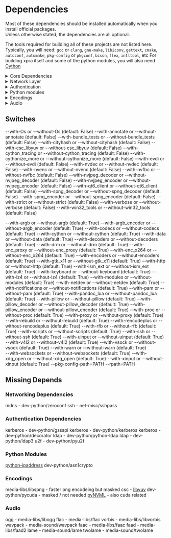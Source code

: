 # Dependencies
Most of these dependencies should be installed automatically when you install official packages. \
Unless otherwise stated, the dependencies are all optional.

The tools required for building all of these projects are not listed here. \
Typically, you will need: `gcc` or `clang`, `gnu-make`, `libiconv`, `gettext`, `cmake`, `autoconf`, `automake`, `pkg-config` or `pkgconf`, `bison`, `flex`, `intltool`, etc
For building xpra itself and some of the python modules, you will also need [Cython](https://cython.org/)


<details>
  <summary>Core Dependencies</summary>

| Project                                                                        | Source Download Link                                            | Purpose                              |
|--------------------------------------------------------------------------------|-----------------------------------------------------------------|--------------------------------------|
| [gobject-introspection](https://gitlab.gnome.org/GNOME/gobject-introspection/) | https://gitlab.gnome.org/GNOME/gobject-introspection/-/releases | Provides bindings for Gtk, GLib, etc |
| [harfbuzzz](https://github.com/harfbuzz/harfbuzz)                              | https://github.com/harfbuzz/harfbuzz/releases                   | text shaping engine                  |
| [icu](https://github.com/unicode-org/icu)                                      | https://github.com/unicode-org/icu/releases                     | unicode library                      |
| [pixman](https://www.pixman.org/)                                              | https://www.cairographics.org/releases/                         | pixel manipulation                   |
| [fribidi](https://github.com/fribidi/fribidi)                                  | https://github.com/fribidi/fribidi/releases                     | unicode bidirectional library        |
| [pango](https://pango.gnome.org/)                                              | https://download.gnome.org/sources/pango/                       | text layout and rendering            |
| [gdk-pixbuf](https://gitlab.gnome.org/GNOME/gdk-pixbuf)                        | https://gitlab.gnome.org/GNOME/gdk-pixbuf/-/releases            | image library                        |
| [libepoxy](https://github.com/anholt/libepoxy/)                                | https://github.com/anholt/libepoxy/releases                     | OpenGL function pointer management   |
| [graphene](https://github.com/ebassi/graphene)                                 | https://github.com/ebassi/graphene/releases                     | types for graphic libraries          |
| [libtiff](http://www.libtiff.org/)                                             | https://download.osgeo.org/libtiff/                             | Tag Image File Format                |
| [zlib](https://www.zlib.net/)                                                  | https://www.zlib.net/                                           | Compression Library                  |

Some of the transitive dependencies are listed separately below as they are direct dependencies of xpra itself.
ie: `lz4`, `libpng`, etc..

</details>

<details>
  <summary>Network Layer</summary>

| Project                                                            | Source Download Link                                    | Purpose                                                        | Client or Server    | Notes                                                |
|--------------------------------------------------------------------|---------------------------------------------------------|----------------------------------------------------------------|---------------------|:-----------------------------------------------------|
| [pyopenssl](https://github.com/pyca/pyopenssl)                     | https://pypi.org/project/pyOpenSSL/                     | [Encryption](Encryption)                                       | both                |                                                      |
| [python-zeroconf](https://github.com/jstasiak/python-zeroconf)     | https://pypi.org/project/zeroconf/                      | [Multicast DNS](Multicast-DNS) session publishing and browsing | both                |                                                      |
| [openssl](https://www.openssl.org/)                                | https://www.openssl.org/source/                         | [SSL](SSL)                                                     | both                |                                                      |
| [sshpass](https://sourceforge.net/projects/sshpass/)               | https://sourceforge.net/projects/sshpass/files/sshpass/ | non-interactive SSH password authentication                    | usually client      |                                                      |
| [PySocks](https://github.com/Anorov/PySocks)                       | https://github.com/Anorov/PySocks/releases              | client                                                         | SOCKS proxy support | https://github.com/Xpra-org/xpra/issues/2105         |
</details>

<details>
  <summary>Authentication</summary>

| Project                                                    | Source Download Link                  | Purpose  | Client or Server | Notes                                                 |
|------------------------------------------------------------|---------------------------------------|----------|------------------|:------------------------------------------------------|
| [python-gssapi](https://github.com/sigmaris/python-gssapi) | https://pypi.org/project/gssapi/      | GSSAPI   | server           | [#1691](https://github.com/Xpra-org/xpra/issues/1691) |
| [python-kerberos](https://github.com/apple/ccs-pykerberos) | https://pypi.org/project/kerberos/    | Kerberos | server           | [#1691](https://github.com/Xpra-org/xpra/issues/1691) |
| [python-ldap](https://www.python-ldap.org)                 | https://pypi.org/project/python-ldap/ | LDAP     | server           | [#1691](https://github.com/Xpra-org/xpra/issues/1691) |
| [python-ldap3](https://github.com/cannatag/ldap3)          | https://pypi.org/project/ldap3/       | LDAP v3  | server           | [#1691](https://github.com/Xpra-org/xpra/issues/1691) |
| [pyu2f](https://github.com/google/pyu2f)                   | https://pypi.org/project/pyu2f/       | U2F      | server           | [#1789](https://github.com/Xpra-org/xpra/issues/1789) |
</details>

<details>
  <summary>Python modules</summary>

| Project                                                   | Source Download Link                                                                                          | Notes                                                |
|-----------------------------------------------------------|---------------------------------------------------------------------------------------------------------------|:-----------------------------------------------------|
| [python-ipaddress](https://github.com/phihag/ipaddress)   | https://pypi.org/project/ipaddress/#files                                                                     | unspecified: r11859                                  |
| [python-idna](https://github.com/kjd/idna)                | https://pypi.org/project/idna/#files                                                                          | unspecified: r11860                                  |
| [python-decorator](https://github.com/micheles/decorator) | https://pypi.org/project/decorator/#files                                                                     | required by gssapi: r18781                           |
| [pyasn1](https://github.com/etingof/pyasn1)               | https://pypi.org/project/pyasn1/#files                                                                        | unspecified: r5829                                   |
| [asn1crypto](https://github.com/wbond/asn1crypto)         | https://pypi.org/project/asn1crypto/#files                                                                    | required by python-cryptography: r17856              |
| [python-packaging](https://github.com/pypa/packaging)     | https://pypi.org/project/packaging/#files                                                                     | required by python-cryptography: r15310              |
| [pyparsing](https://github.com/pyparsing/pyparsing/)      | https://pypi.org/project/pyparsing/#files                                                                     | required by python-cryptography: r15310              |
| [cffi](https://cffi.readthedocs.io/en/latest/)            | https://pypi.org/project/cffi/#files                                                                          | required by python-cryptography: r11633              |
| [six](https://github.com/benjaminp/six)                   | https://pypi.org/project/six/#files                                                                           | required by python-cryptography: r11640              |
| [pycparser](https://github.com/eliben/pycparser)          | https://pypi.org/project/pycparser/#files                                                                     | required by cffi: r11634                             |
| [pynacl](https://github.com/pyca/pynacl/)                 | https://pypi.org/project/PyNaCl/#files                                                                        | crypto library used by paramiko: r19967              |
| [bcrypt](https://github.com/pyca/bcrypt/)                 | https://pypi.org/project/bcrypt/#files                                                                        | crypto library used by paramiko: r19965              |
</details>

<details>
  <summary>Encodings</summary>

| Project                                                                            | Source Download Link                                                                                | Purpose                                                               | Client or Server |
|------------------------------------------------------------------------------------|-----------------------------------------------------------------------------------------------------|-----------------------------------------------------------------------|------------------|
| [libpng](http://www.libpng.org/pub/png/libpng.html)                                | ftp://ftp.simplesystems.org/pub/libpng/png/src/libpng16/                                            | png encoding                                                          | both             |
| [libspng](https://libspng.org)                                                     | https://libspng.org/download/                                                                       | faster png encoding                                                   | both             |
| [libyuv](https://chromium.googlesource.com/libyuv/libyuv/)                         | https://chromium.googlesource.com/libyuv/libyuv/                                                    | [Colourspace Conversion](CSC)                                         | both             |
| [pycuda](https://mathema.tician.de/software/pycuda/)                               | https://pypi.python.org/pypi/pycuda                                                                 | [NVENC](NVENC)                                                        | server           |
| [pyNVML](http://pythonhosted.org/nvidia-ml-py/)                                    | https://pypi.python.org/pypi/nvidia-ml-py/                                                          | [NVENC](NVENC)                                                        | server           |
</details>

<details>
  <summary>Audio</summary>

| Project                                        | Source Download Link                                   | Purpose              |
|------------------------------------------------|--------------------------------------------------------|----------------------|
| [Ogg](http://xiph.org/ogg/)                    | http://downloads.xiph.org/releases/ogg/                | ogg container format |
| [Flac](https://xiph.org/flac/)                 | http://downloads.xiph.org/releases/flac/               | flac codec           |
| [Vorbis](http://www.vorbis.com/)               | http://downloads.xiph.org/releases/vorbis/             | vorbis codec         |
| [wavpack](http://www.wavpack.com/)             | http://www.wavpack.com/downloads.html                  | wavpack codec        |
| [faac](https://github.com/knik0/faac)          | https://github.com/knik0/faac/releases                 | aac encoder          |
| [faad](https://github.com/knik0/faad2)         | https://github.com/knik0/faad2/releases                | aac decoder          |
| [lame](http://lame.sourceforge.net/)           | http://sourceforge.net/projects/lame/files/lame/       | MP3 encoder          |
| [TwoLame](http://www.twolame.org/)             | http://sourceforge.net/projects/twolame/files/twolame/ | MP3 encoder          |
</details>



## Switches

  --with-Os               or   --without-Os                 (default: False)
  --with-annotate         or   --without-annotate           (default: False)
  --with-bundle_tests     or   --without-bundle_tests       (default: False)
  --with-cityhash         or   --without-cityhash           (default: False)
  --with-csc_libyuv       or   --without-csc_libyuv         (default: False)
  --with-cython_tracing   or   --without-cython_tracing     (default: False)
  --with-cythonize_more   or   --without-cythonize_more     (default: False)
  --with-evdi             or   --without-evdi               (default: False)
  --with-nvdec            or   --without-nvdec              (default: False)
  --with-nvenc            or   --without-nvenc              (default: False)
  --with-nvfbc            or   --without-nvfbc              (default: False)
  --with-nvjpeg_decoder   or   --without-nvjpeg_decoder     (default: False)
  --with-nvjpeg_encoder   or   --without-nvjpeg_encoder     (default: False)
  --with-qt6_client       or   --without-qt6_client         (default: False)
  --with-spng_decoder     or   --without-spng_decoder       (default: False)
  --with-spng_encoder     or   --without-spng_encoder       (default: False)
  --with-strict           or   --without-strict             (default: False)
  --with-verbose          or   --without-verbose            (default: False)
  --with-win32_tools      or   --without-win32_tools        (default: False)



  --with-argb             or   --without-argb               (default: True)
  --with-argb_encoder     or   --without-argb_encoder       (default: True)
  --with-codecs           or   --without-codecs             (default: True)
  --with-cython           or   --without-cython             (default: True)
  --with-data             or   --without-data               (default: True)
  --with-decoders         or   --without-decoders           (default: True)
  --with-drm              or   --without-drm                (default: True)
  --with-enc_proxy        or   --without-enc_proxy          (default: True)
  --with-enc_x264         or   --without-enc_x264           (default: True)
  --with-encoders         or   --without-encoders           (default: True)
  --with-gtk_x11          or   --without-gtk_x11            (default: True)
  --with-http             or   --without-http               (default: True)
  --with-ism_ext          or   --without-ism_ext            (default: True)
  --with-keyboard         or   --without-keyboard           (default: True)
  --with-lz4              or   --without-lz4                (default: True)
  --with-modules          or   --without-modules            (default: True)
  --with-netdev           or   --without-netdev             (default: True)
  --with-notifications    or   --without-notifications      (default: True)
  --with-pam              or   --without-pam                (default: True)
  --with-pandoc_lua       or   --without-pandoc_lua         (default: True)
  --with-pillow           or   --without-pillow             (default: True)
  --with-pillow_decoder   or   --without-pillow_decoder     (default: True)
  --with-pillow_encoder   or   --without-pillow_encoder     (default: True)
  --with-proc             or   --without-proc               (default: True)
  --with-proxy            or   --without-proxy              (default: True)
  --with-rebuild          or   --without-rebuild            (default: True)
  --with-rencodeplus      or   --without-rencodeplus        (default: True)
  --with-rfb              or   --without-rfb                (default: True)
  --with-scripts          or   --without-scripts            (default: True)
  --with-ssh              or   --without-ssh                (default: True)
  --with-uinput           or   --without-uinput             (default: True)
  --with-v4l2             or   --without-v4l2               (default: True)
  --with-vsock            or   --without-vsock              (default: True)
  --with-warn             or   --without-warn               (default: True)  
  --with-websockets       or   --without-websockets         (default: True)
  --with-xdg_open         or   --without-xdg_open           (default: True)
  --with-xinput           or   --without-xinput             (default: True)
  --pkg-config-path=PATH
  --rpath=PATH


## Missing Depends

### Networking Dependencies

mdns - dev-python/zeroconf
ssh - net-misc/sshpass

### Authentication Dependencies

kerberos - dev-python/gssapi
kerberos - dev-python/kerberos
kerberos - dev-python/decorator
ldap - dev-python/python-ldap
ldap - dev-python/ldap3
u2f - dev-python/pyu2f

### Python Modules

[python-ipaddress](https://github.com/phihag/ipaddress)
dev-python/asn1crypto

### Encodings

media-libs/libspng - faster png encodeing but masked
csc - [libyuv](https://chromium.googlesource.com/libyuv/libyuv/)
dev-python/pycuda - masked / not needed
[pyNVML](http://pythonhosted.org/nvidia-ml-py/) - also cuda related

### Audio

ogg - media-libs/libogg
flac - media-libs/flac
vorbis - media-libs/libvorbis
wavpack - media-sound/wavpack
faac - media-libs/faac
faad - media-libs/faad2
lame - media-sound/lame
twolame - media-sound/twolame
